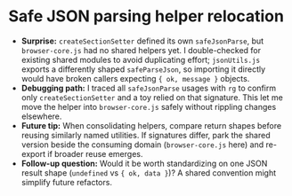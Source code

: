 # Safe JSON parsing helper relocation

- **Surprise:** `createSectionSetter` defined its own `safeJsonParse`, but `browser-core.js` had no shared helpers yet. I double-checked for existing shared modules to avoid duplicating effort; `jsonUtils.js` exports a differently shaped `safeParseJson`, so importing it directly would have broken callers expecting `{ ok, message }` objects.
- **Debugging path:** I traced all `safeJsonParse` usages with `rg` to confirm only `createSectionSetter` and a toy relied on that signature. This let me move the helper into `browser-core.js` safely without rippling changes elsewhere.
- **Future tip:** When consolidating helpers, compare return shapes before reusing similarly named utilities. If signatures differ, park the shared version beside the consuming domain (`browser-core.js` here) and re-export if broader reuse emerges.
- **Follow-up question:** Would it be worth standardizing on one JSON result shape (`undefined` vs `{ ok, data }`)? A shared convention might simplify future refactors.

